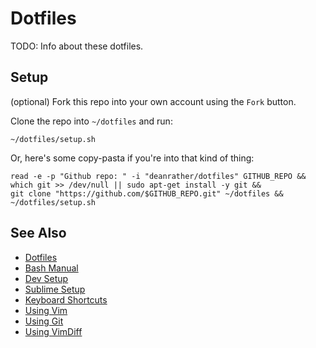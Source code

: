 # Dotfiles

TODO: Info about these dotfiles.

## Setup

(optional) Fork this repo into your own account using the `Fork` button.

Clone the repo into `~/dotfiles` and run:

	~/dotfiles/setup.sh

Or, here's some copy-pasta if you're into that kind of thing:

```
read -e -p "Github repo: " -i "deanrather/dotfiles" GITHUB_REPO &&
which git >> /dev/null || sudo apt-get install -y git &&
git clone "https://github.com/$GITHUB_REPO.git" ~/dotfiles &&
~/dotfiles/setup.sh
```

## See Also

- [Dotfiles](http://github.com/dotfiles)
- [Bash Manual](http://linux.die.net/man/1/bash)
- [Dev Setup](https://gist.github.com/deanrather/4327301)
- [Sublime Setup](https://gist.github.com/deanrather/2885590)
- [Keyboard Shortcuts](https://gist.github.com/deanrather/2915320)
- [Using Vim](https://gist.github.com/deanrather/7310797)
- [Using Git](https://gist.github.com/deanrather/5572701)
- [Using VimDiff](https://gist.github.com/mattratleph/4026987)
